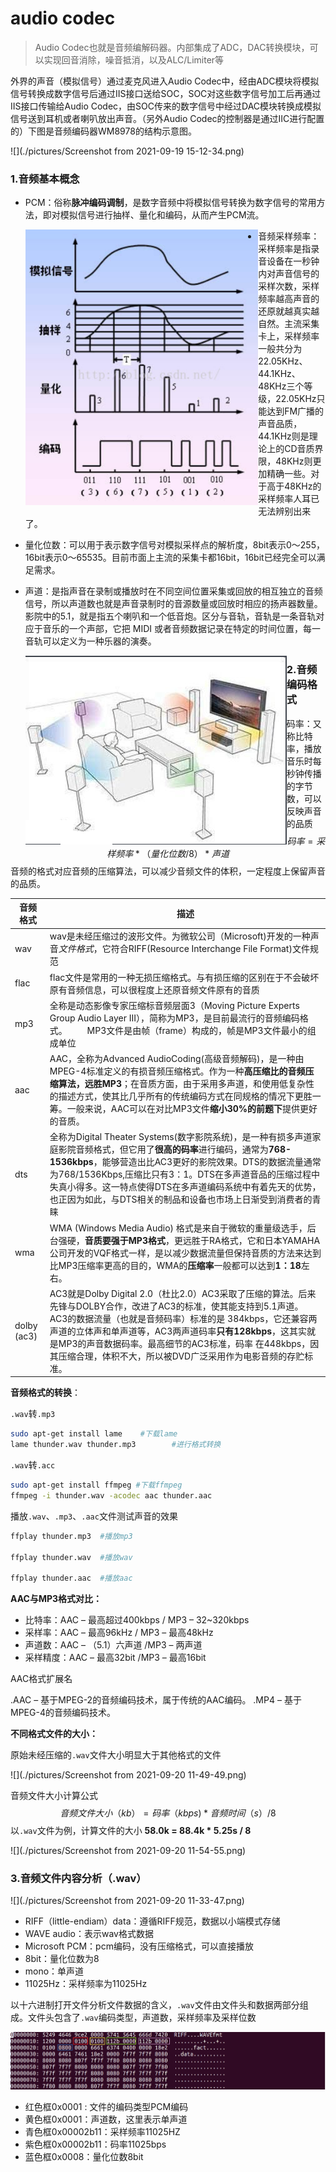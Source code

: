 # audio codec

> Audio Codec也就是音频编解码器。内部集成了ADC，DAC转换模块，可以实现回音消除，噪音抵消，以及ALC/Limiter等



外界的声音（模拟信号）通过麦克风进入Audio Codec中，经由ADC模块将模拟信号转换成数字信号后通过IIS接口送给SOC，SOC对这些数字信号加工后再通过IIS接口传输给Audio Codec，由SOC传来的数字信号中经过DAC模块转换成模拟信号送到耳机或者喇叭放出声音。（另外Audio Codec的控制器是通过IIC进行配置的）下图是音频编码器WM8978的结构示意图。

![](./pictures/Screenshot from 2021-09-19 15-12-34.png)

### 1.音频基本概念

+ PCM：俗称**脉冲编码调制**，是数字音频中将模拟信号转换为数字信号的常用方法，即对模拟信号进行抽样、量化和编码，从而产生PCM流。

  <img src="./pictures/Screenshot from 2021-09-20 10-38-46.png" alt="img1" style="zoom:43%;" align=left />

  

+ 音频采样频率：采样频率是指录音设备在一秒钟内对声音信号的采样次数，采样频率越高声音的还原就越真实越自然。主流采集卡上，采样频率一般共分为22.05KHz、44.1KHz、48KHz三个等级，22.05KHz只能达到FM广播的声音品质，44.1KHz则是理论上的CD音质界限，48KHz则更加精确一些。对于高于48KHz的采样频率人耳已无法辨别出来了。

+ 量化位数：可以用于表示数字信号对模拟采样点的解析度，8bit表示0～255，16bit表示0～65535。目前市面上主流的采集卡都16bit，16bit已经完全可以满足需求。

+ 声道：是指声音在录制或播放时在不同空间位置采集或回放的相互独立的音频信号，所以声道数也就是声音录制时的音源数量或回放时相应的扬声器数量。影院中的5.1，就是指五个喇叭和一个低音炮。区分与音轨，音轨是一条音轨对应于音乐的一个声部，它把 MIDI 或者音频数据记录在特定的时间位置，每一音轨可以定义为一种乐器的演奏。

  <img src="./pictures/e850352ac65c1038167aebacbe119313b07e8953.png" alt="img1" style="zoom:100%;" align=left />





### 2.音频编码格式

码率：又称比特率，播放音乐时每秒钟传播的字节数，可以反映声音的品质
$$
码率 = 采样频率 * （量化位数/8）* 声道
$$
音频的格式对应音频的压缩算法，可以减少音频文件的体积，一定程度上保留声音的品质。

| 音频格式     | 描述                                                         |
| ------------ | ------------------------------------------------------------ |
| wav          | wav是未经压缩过的波形文件。为微软公司（Microsoft)开发的一种声音*文件格式*，它符合RIFF(Resource Interchange File Format)文件规范 |
| flac         | flac文件是常用的一种无损压缩格式。与有损压缩的区别在于不会破坏原有音频信息，可以很程度上还原音频文件原有的音质 |
| mp3          | 全称是动态影像专家压缩标音频层面3（Moving Picture Experts Group Audio Layer III），简称为MP3，是目前最流行的音频编码格式。 　　MP3文件是由帧（frame）构成的，帧是MP3文件最小的组成单位 |
| aac          | AAC，全称为Advanced AudioCoding(高级音频解码)，是一种由MPEG-4标准定义的有损音频压缩格式。作为一种**高压缩比的音频压缩算法，远胜MP3**；在音质方面，由于采用多声道，和使用低复杂性的描述方式，使其比几乎所有的传统编码方式在同规格的情况下更胜一筹。一般来说，AAC可以在对比MP3文件**缩小30%的前题下**提供更好的音质。 |
| dts          | 全称为Digital Theater Systems(数字影院系统)，是一种有损多声道家庭影院音频格式，但它用了**很高的码率**进行编码，通常为**768-1536kbps**，能够营造出比AC3更好的影院效果。DTS的数据流量通常为768/1536Kbps,压缩比只有3：1。DTS在多声道音品的压缩过程中失真小得多。这一特点使得DTS在多声道编码系统中有着先天的优势，也正因为如此，与DTS相关的制品和设备也市场上日渐受到消费者的青睐 |
| wma          | WMA (Windows Media Audio)  格式是来自于微软的重量级选手，后台强硬，**音质要强于MP3格式**，更远胜于RA格式，它和日本YAMAHA公司开发的VQF格式一样，是以减少数据流量但保持音质的方法来达到比MP3压缩率更高的目的，WMA的**压缩率**一般都可以达到**1：18**左右。 |
| dolby  (ac3) | AC3就是Dolby Digital 2.0（杜比2.0）AC3采取了压缩的算法。后来先锋与DOLBY合作，改进了AC3的标准，使其能支持到5.1声道。AC3的数据流量（也就是音频码率）标准的是  384kbps，它还兼容两声道的立体声和单声道等，AC3两声道码率**只有128kbps**，这其实就是MP3的声音数据码率。最高细节的AC3标准，码率 在448kbps，因其压缩合理，体积不大，所以被DVD广泛采用作为电影音频的存贮标准。 |



**音频格式的转换**：

`.wav`转`.mp3`

```bash
sudo apt-get install lame    #下载lame
lame thunder.wav thunder.mp3        #进行格式转换
```

`.wav`转`.acc`

```bash
sudo apt-get install ffmpeg #下载ffmpeg
ffmpeg -i thunder.wav -acodec aac thunder.aac
```



播放`.wav`、`.mp3`、`.aac`文件测试声音的效果

```bash
ffplay thunder.mp3  #播放mp3

ffplay thunder.wav  #播放wav

ffplay thunder.aac  #播放aac
```



**AAC与MP3格式对比：**

+ 比特率：AAC – 最高超过400kbps / MP3 – 32~320kbps
+ 采样率：AAC – 最高96kHz / MP3 – 最高48kHz
+ 声道数：AAC – （5.1）六声道 /MP3 – 两声道
+ 采样精度：AAC – 最高32bit /MP3 – 最高16bit

AAC格式扩展名

.AAC – 基于MPEG-2的音频编码技术，属于传统的AAC编码。
.MP4 – 基于MPEG-4的音频编码技术。



**不同格式文件的大小：**

原始未经压缩的`.wav`文件大小明显大于其他格式的文件

![](./pictures/Screenshot from 2021-09-20 11-49-49.png)

音频文件大小计算公式
$$
音频文件大小（kb）= 码率（kbps) * 音频时间（s）/ 8
$$
以`.wav`文件为例，计算文件的大小 **58.0k = 88.4k * 5.25s / 8**

![](./pictures/Screenshot from 2021-09-20 11-54-55.png)



### 3.音频文件内容分析（.wav）

![](./pictures/Screenshot from 2021-09-20 11-33-47.png)

+ RIFF（little-endiam）data：遵循RIFF规范，数据以小端模式存储
+ WAVE audio：表示wav格式数据
+ Microsoft PCM：pcm编码，没有压缩格式，可以直接播放
+ 8bit：量化位数为8
+ mono：单声道
+ 11025Hz：采样频率为11025Hz



以十六进制打开文件分析文件数据的含义，`.wav`文件由文件头和数据两部分组成。文件头包含了`.wav`编码类型，声道数，采样频率及采样位数

![](./pictures/Selection_008.png)

+ 红色框0x0001 : 文件的编码类型PCM编码
+ 黄色框0x0001：声道数，这里表示单声道
+ 青色框0x00002b11：采样频率11025HZ
+ 紫色框0x00002b11：码率11025bps
+ 蓝色框0x0008：量化位数8bit

